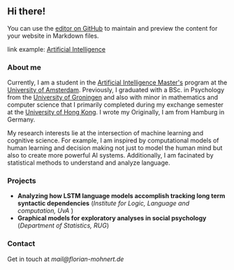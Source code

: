 ## Hi there!

You can use the [editor on GitHub](https://github.com/florianmohnert/florianmohnert.github.io/edit/master/README.md) to maintain and preview the content for your website in Markdown files.

link example: [Artificial Intelligence](http://gss.uva.nl/content/masters/artificial-intelligence/artificial-intelligence.html/) 

### About me
Currently, I am a student in the [Artificial Intelligence Master's](http://gss.uva.nl/content/masters/artificial-intelligence/artificial-intelligence.html/) program at the [University of Amsterdam](http://www.uva.nl/en/home). Previously, I graduated with a BSc. in Psychology from the [University of Groningen](https://www.rug.nl/?lang=en) and also with minor in mathematics and computer science that I primarily completed during my exchange semester at the [University of Hong Kong](https://www.hku.hk/). I wrote my Originally, I am from Hamburg in Germany.

My research interests lie at the intersection of machine learning and cognitive science. For example, I am inspired by computational models of human learning and decision making not just to model the human mind but also to create more powerful AI systems. Additionally, I am facinated by statistical methods to understand and analyze language. 

<!-- END of JUNE, add: Currently I am interning at the Max Plank institute for intelligent systems in the Rationality Enhancement group. and in projects: - **Evaluating the rational metareasoning model of strategy selection against process-tracing data on risky choice** (Rationality Enhancement group, MPI Tübingen) -->


### Projects
- **Analyzing how LSTM language models accomplish tracking long term syntactic dependencies** (_Institute for Logic, Language and computation, UvA_ )
- **Graphical models for exploratory analyses in social psychology** (_Department of Statistics, RUG_)

### Contact

Get in touch at _mail@florian-mohnert.de_ 
